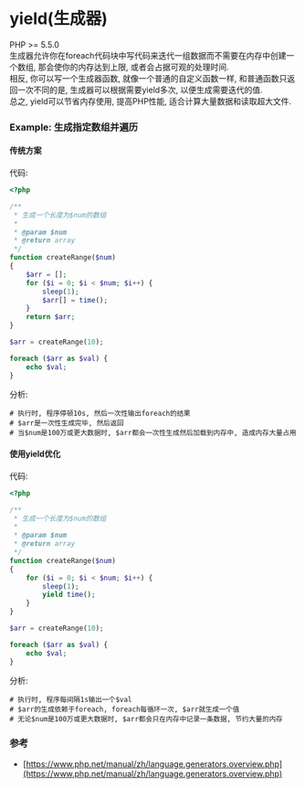 # yield(生成器)

PHP >= 5.5.0  
生成器允许你在foreach代码块中写代码来迭代一组数据而不需要在内存中创建一个数组, 那会使你的内存达到上限, 或者会占据可观的处理时间.  
相反, 你可以写一个生成器函数, 就像一个普通的自定义函数一样, 和普通函数只返回一次不同的是, 生成器可以根据需要yield多次, 以便生成需要迭代的值.  
总之, yield可以节省内存使用, 提高PHP性能, 适合计算大量数据和读取超大文件.

### Example: 生成指定数组并遍历
#### 传统方案
代码:
```php
<?php

/**
 * 生成一个长度为$num的数组
 *
 * @param $num
 * @return array
 */
function createRange($num)
{
    $arr = [];
    for ($i = 0; $i < $num; $i++) {
        sleep(1);
        $arr[] = time();
    }
    return $arr;
}

$arr = createRange(10);

foreach ($arr as $val) {
    echo $val;
}
```
分析:
```
# 执行时, 程序停顿10s, 然后一次性输出foreach的结果
# $arr是一次性生成完毕, 然后返回
# 当$num是100万或更大数据时, $arr都会一次性生成然后加载到内存中, 造成内存大量占用
```

#### 使用yield优化

代码:
```php
<?php

/**
 * 生成一个长度为$num的数组
 *
 * @param $num
 * @return array
 */
function createRange($num)
{
    for ($i = 0; $i < $num; $i++) {
        sleep(1);
        yield time();
    }
}

$arr = createRange(10);

foreach ($arr as $val) {
    echo $val;
}
```
分析:
```
# 执行时, 程序每间隔1s输出一个$val
# $arr的生成依赖于foreach, foreach每循环一次, $arr就生成一个值
# 无论$num是100万或更大数据时, $arr都会只在内存中记录一条数据, 节约大量的内存
```

### 参考
- [https://www.php.net/manual/zh/language.generators.overview.php](https://www.php.net/manual/zh/language.generators.overview.php)